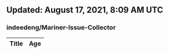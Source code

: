 ## Updated: August 17, 2021, 8:09 AM UTC


### indeedeng/Mariner-Issue-Collector
|**Title**|**Age**|
|:----|:----|